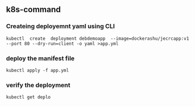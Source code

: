 ## k8s-command

### Createing deployemnt yaml using CLI
```
kubectl  create  deployment debdemoapp  --image=dockerashu/jecrcapp:v1  --port 80 --dry-run=client -o yaml >app.yml

```

### deploy the manifest file 

```
kubectl apply -f app.yml

```

### verify the deployment

```
kubectl get deplo

```
